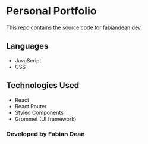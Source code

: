 # Personal Portfolio

This repo contains the source code for [fabiandean.dev](https://fabiandean.dev).

## Languages
- JavaScript
- CSS

## Technologies Used
- React
- React Router
- Styled Components
- Grommet (UI framework)

### Developed by Fabian Dean
